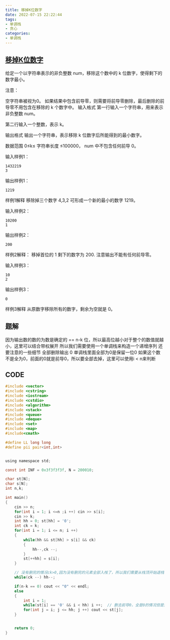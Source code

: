 ```yaml
---
title: 移掉K位数字
date: 2022-07-15 22:22:44
tags:
- 单调栈
- 贪心
categories: 
- 单调栈
---
```


## [移掉K位数字](https://www.acwing.com/problem/content/1455/)

给定一个以字符串表示的非负整数 num，移除这个数中的 k 位数字，使得剩下的数字最小。

注意：

空字符串被视为0。
如果结果中包含前导零，则需要将前导零删除，最后删除的前导零不用包含在移除的 k 个数字中。
输入格式
第一行输入一个字符串，用来表示非负整数 num。

第二行输入一个整数，表示 k。

输出格式
输出一个字符串，表示移除 k 位数字后所能得到的最小数字。

数据范围
0≤k≤ 字符串长度 ≤100000，
num 中不包含任何前导 0。

输入样例1：
```
1432219
3
```
输出样例1：
```
1219
```
样例1解释
移除掉三个数字 4,3,2 可形成一个新的最小的数字 1219。

输入样例2：
```
10200
1
```
输出样例2：
```
200
```
样例2解释：
移掉首位的 1 剩下的数字为 200. 注意输出不能有任何前导零。

输入样例3：
```
10
2
```
输出样例3：
```
0
```
样例3解释
从原数字移除所有的数字，剩余为空就是 0。

## 题解
因为输出数的数的为数是确定的 == n-k 位，所以最高位越小对于整个的数值就越小，这里可以结合带权展开
所以我们需要使用一个单调栈来构造一个递增序列
还要注意的一些细节
全部删除输出 0
单调栈里面全部为0是保留一位0
如果这个数不是全为0，前面的0就是前导0，所以要全部去掉，这里可以使用i < n来判断

## CODE
```c
#include <vector>
#include <cstring>
#include <iostream>
#include <cstdio>
#include <algorithm>
#include <stack>
#include <queue>
#include <deque>
#include <set>
#include <map>
#include<cmath>

#define LL long long
#define pii pair<int,int>


using namespace std;

const int INF = 0x3f3f3f3f, N = 200010;

char st[N];
char s[N];
int n,k;

int main()
{
    cin >> n;
    for(int i = 1; i <=n ;i ++) cin >> s[i];
    cin >> k;
    int hh = 0; st[hh] = '0';
    int ck = k;
    for(int i = 1; i <= n; i ++)
    {
        while(hh && st[hh] > s[i] && ck)
        {
            hh--,ck --;
        }
        st[++hh] = s[i];
    }

    // 没有删完的情况ck>0,因为没有删完的元素全部入栈了，所以我们需要从栈顶开始退栈
    while(ck --) hh--;

    if(n-k == 0) cout << "0" << endl;
    else
    {
        int i = 1;
        while(st[i] == '0' && i < hh) i ++;  // 删去前导0，全是0的情况但是至少要保留一个0
        for(int j = i; j <= hh; j ++) cout << st[j];
    }


    return 0;
}
```
